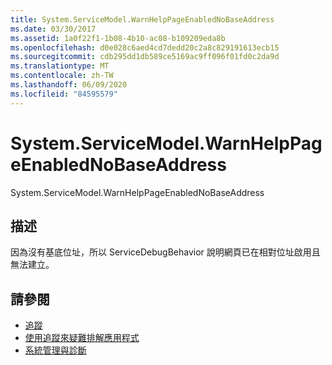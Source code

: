 ```yaml
---
title: System.ServiceModel.WarnHelpPageEnabledNoBaseAddress
ms.date: 03/30/2017
ms.assetid: 1a0f22f1-1b08-4b10-ac08-b109209eda8b
ms.openlocfilehash: d0e028c6aed4cd7dedd20c2a8c829191613ecb15
ms.sourcegitcommit: cdb295dd1db589ce5169ac9ff096f01fd0c2da9d
ms.translationtype: MT
ms.contentlocale: zh-TW
ms.lasthandoff: 06/09/2020
ms.locfileid: "84595579"
---
```

# <a name="systemservicemodelwarnhelppageenablednobaseaddress"></a>System.ServiceModel.WarnHelpPageEnabledNoBaseAddress
System.ServiceModel.WarnHelpPageEnabledNoBaseAddress  
  
## <a name="description"></a>描述  
 因為沒有基底位址，所以 ServiceDebugBehavior 說明網頁已在相對位址啟用且無法建立。  
  
## <a name="see-also"></a>請參閱

- [追蹤](index.md)
- [使用追蹤來疑難排解應用程式](using-tracing-to-troubleshoot-your-application.md)
- [系統管理與診斷](../index.md)
